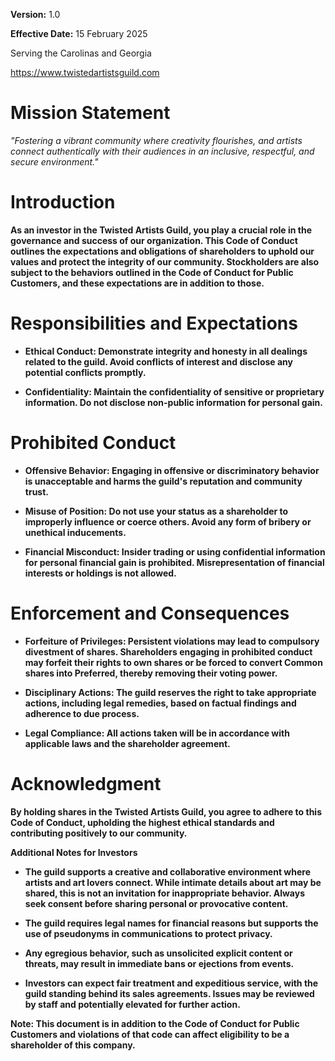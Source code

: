 **Version:** 1.0

**Effective Date:** 15 February 2025

Serving the Carolinas and Georgia

<https://www.twistedartistsguild.com>

# Mission Statement

*\"Fostering a vibrant community where creativity flourishes, and
artists connect authentically with their audiences in an inclusive,
respectful, and secure environment.\"*

# Introduction

**As an investor in the Twisted Artists Guild, you play a crucial role
in the governance and success of our organization. This Code of Conduct
outlines the expectations and obligations of shareholders to uphold our
values and protect the integrity of our community. Stockholders are also
subject to the behaviors outlined in the Code of Conduct for Public
Customers, and these expectations are in addition to those.**

# Responsibilities and Expectations

-   **Ethical Conduct: Demonstrate integrity and honesty in all dealings
    related to the guild. Avoid conflicts of interest and disclose any
    potential conflicts promptly.**

-   **Confidentiality: Maintain the confidentiality of sensitive or
    proprietary information. Do not disclose non-public information for
    personal gain.**

# Prohibited Conduct

-   **Offensive Behavior: Engaging in offensive or discriminatory
    behavior is unacceptable and harms the guild\'s reputation and
    community trust.**

-   **Misuse of Position: Do not use your status as a shareholder to
    improperly influence or coerce others. Avoid any form of bribery or
    unethical inducements.**

-   **Financial Misconduct: Insider trading or using confidential
    information for personal financial gain is prohibited.
    Misrepresentation of financial interests or holdings is not
    allowed.**

# Enforcement and Consequences

-   **Forfeiture of Privileges: Persistent violations may lead to
    compulsory divestment of shares. Shareholders engaging in prohibited
    conduct may forfeit their rights to own shares or be forced to
    convert Common shares into Preferred, thereby removing their voting
    power.**

-   **Disciplinary Actions: The guild reserves the right to take
    appropriate actions, including legal remedies, based on factual
    findings and adherence to due process.**

-   **Legal Compliance: All actions taken will be in accordance with
    applicable laws and the shareholder agreement.**

# Acknowledgment

**By holding shares in the Twisted Artists Guild, you agree to adhere to
this Code of Conduct, upholding the highest ethical standards and
contributing positively to our community.**

**Additional Notes for Investors**

-   **The guild supports a creative and collaborative environment where
    artists and art lovers connect. While intimate details about art may
    be shared, this is not an invitation for inappropriate behavior.
    Always seek consent before sharing personal or provocative
    content.**

-   **The guild requires legal names for financial reasons but supports
    the use of pseudonyms in communications to protect privacy.**

-   **Any egregious behavior, such as unsolicited explicit content or
    threats, may result in immediate bans or ejections from events.**

-   **Investors can expect fair treatment and expeditious service, with
    the guild standing behind its sales agreements. Issues may be
    reviewed by staff and potentially elevated for further action.**

**Note: This document is in addition to the Code of Conduct for Public
Customers and violations of that code can affect eligibility to be a
shareholder of this company.**
